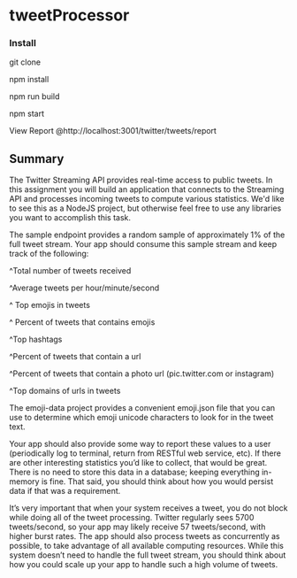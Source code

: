# tweetProcessor

### Install
git clone <repo>
  
npm install

npm run build

npm start

View Report @http://localhost:3001/twitter/tweets/report

## Summary
The Twitter Streaming API provides real-time access to public tweets. In this assignment you will build an application that connects to the Streaming API and processes incoming tweets to compute various statistics. We'd like to see this as a NodeJS project, but otherwise feel free to use any libraries you want to accomplish this task.


The sample endpoint provides a random sample of approximately 1% of the full tweet stream. Your app should consume this sample stream and keep track of the following:

^Total number of tweets received

^Average tweets per hour/minute/second

^ Top emojis in tweets

^ Percent of tweets that contains emojis

^Top hashtags

^Percent of tweets that contain a url

^Percent of tweets that contain a photo url (pic.twitter.com or instagram)

^Top domains of urls in tweets


The emoji-data project provides a convenient emoji.json file that you can use to determine which emoji unicode characters to look for in the tweet text.


Your app should also provide some way to report these values to a user (periodically log to terminal, return from RESTful web service, etc). If there are other interesting statistics you’d like to collect, that would be great. There is no need to store this data in a database; keeping everything in-memory is fine. That said, you should think about how you would persist data if that was a requirement.


It’s very important that when your system receives a tweet, you do not block while doing all of the tweet processing. Twitter regularly sees 5700 tweets/second, so your app may likely receive 57 tweets/second, with higher burst rates. The app should also process tweets as concurrently as possible, to take advantage of all available computing resources. While this system doesn’t need to handle the full tweet stream, you should think about how you could scale up your app to handle such a high volume of tweets.
